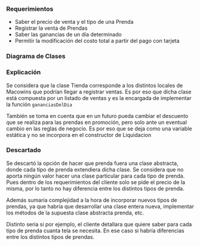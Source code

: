 ### Requerimientos

- Saber el precio de venta y el tipo de una Prenda
- Registrar la venta de Prendas
- Saber las ganancias de un día determinado
- Permitir la modificación del costo total a partir del pago con tarjeta

### Diagrama de Clases

### Explicación

Se considera que la clase Tienda corresponde a los distintos locales de Macowins que podrían llegar a registrar ventas.
Es por eso que dicha clase está compuesta por un listado de ventas y es la encargada de implementar la función ```gananciasDelDia```

También se toma en cuenta que en un futuro pueda cambiar el descuento que se realiza para las prendas en promoción, 
pero solo ante un eventual cambio en las reglas de negocio. Es por eso que se deja como una variable estática y 
no se incorpora en el constructor de Liquidacion

### Descartado

Se descartó la opción de hacer que prenda fuera una clase abstracta, donde cada tipo de prenda extendiera dicha clase. 
Se considera que no aporta ningún valor hacer una clase particular para cada tipo de prenda. Pues dentro de 
los requerimientos del cliente solo se pide el precio de la misma, por lo tanto no hay diferencia entre los distintos 
tipos de prenda.

Además sumaria complejidad a la hora de incorporar nuevos tipos de prendas, ya que habría que desarrollar una clase 
entera nueva, implementar los métodos de la supuesta clase abstracta prenda, etc. 

Distinto seria si por ejemplo, el cliente detallara que quiere saber para cada tipo de prenda cuanta tela se necesita. 
En ese caso si habría diferencias entre los distintos tipos de prendas. 